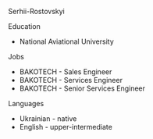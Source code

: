 Serhii-Rostovskyi

Education
- National Aviational University

Jobs
- BAKOTECH - Sales Engineer
- BAKOTECH - Services Engineer
- BAKOTECH - Senior Services Engineer

Languages
- Ukrainian - native
- English - upper-intermediate
